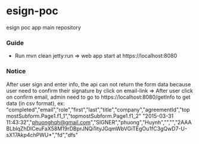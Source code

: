 # esign-poc
esign poc app main repository

### Guide
 - Run mvn clean jetty:run => web app start at https://localhost:8080

### Notice
After user sign and enter info, the api can not return the form data because user need to confirm their signature by click on email-link
=> After user click on confirm email, admin need to go to https://localhost:8080/getInfo to get data (in csv format),
ex: "completed","email","role","first","last","title","company","agreementId","topmostSubform.Page1.f1_1","topmostSubform.Page1.f1_2"
    "2015-03-31 11:43:32","phuonghqh@gmail.com","SIGNER","phuong","Huynh","","","2AAABLblqZhDlCeuFaX58M19rDBprJNQi1ityJGqmWbVGiTEgOu1fC3gQwD7-U-sX17Akp4chPWU*","fd","dfs"